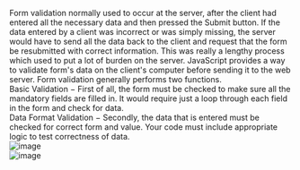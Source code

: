 Form validation normally used to occur at the server, after the client had entered all the necessary data and then pressed the Submit button. If the data entered by a client was incorrect or was simply missing, the server would have to send all the data back to the client and request that the form be resubmitted with correct information. This was really a lengthy process which used to put a lot of burden on the server.
JavaScript provides a way to validate form's data on the client's computer before sending it to the web server. Form validation generally performs two functions.<br>
Basic Validation − First of all, the form must be checked to make sure all the mandatory fields are filled in. It would require just a loop through each field in the form and check for data.<br>
Data Format Validation − Secondly, the data that is entered must be checked for correct form and value. Your code must include appropriate logic to test correctness of data.<br>
![image](https://github.com/SavvyChic42/Form-Validation-JavaScript/assets/151141927/c7847d22-76bc-480f-bb24-c08fa86c923c)<br>
![image](https://github.com/SavvyChic42/Form-Validation-JavaScript/assets/151141927/df64580c-ed1b-40bb-adbe-35a0d506c637)


